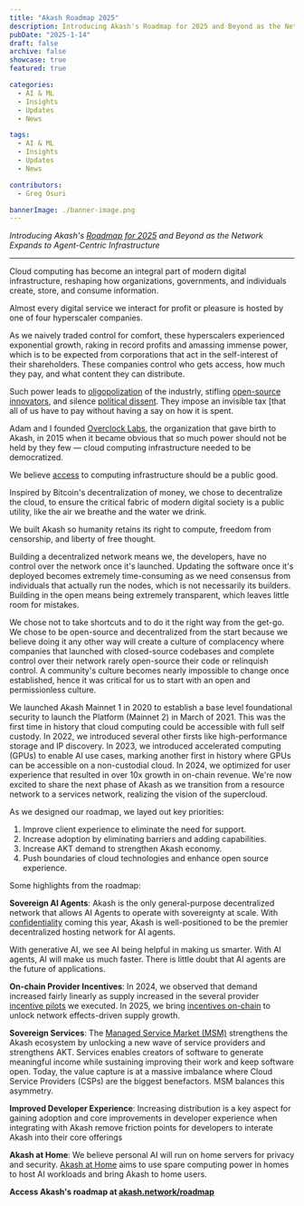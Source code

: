 ```yaml
---
title: "Akash Roadmap 2025"
description: Introducing Akash's Roadmap for 2025 and Beyond as the Network Expands to Agent-Centric Infrastructure
pubDate: "2025-1-14"
draft: false
archive: false
showcase: true
featured: true

categories:
  - AI & ML
  - Insights
  - Updates
  - News

tags:
  - AI & ML
  - Insights
  - Updates
  - News

contributors:
  - Greg Osuri

bannerImage: ./banner-image.png
---
```


*Introducing Akash's [Roadmap for 2025](https://akash.network/roadmap) and Beyond as the Network Expands to Agent-Centric Infrastructure*

---

Cloud computing has become an integral part of modern digital infrastructure, reshaping how organizations, governments, and individuals create, store, and consume information.

Almost every digital service we interact for profit or pleasure is hosted by one of four hyperscaler companies.

As we naively traded control for comfort, these hyperscalers experienced exponential growth, raking in record profits and amassing immense power, which is to be expected from corporations that act in the self-interest of their shareholders. These companies control who gets access, how much they pay, and what content they can distribute.

Such power leads to [oligopolization](https://www.onsip.com/voip-resources/industry-news-trends/how-cloud-computing-companies-created-an-oligopoly) of the industrly, stifling [open-source innovators](https://www.spiceworks.com/tech/cloud/articles/aws-elastic-feud/), and silence [political dissent](https://www.bbc.com/news/technology-55615214). They impose an invisible tax [that all of us have to pay without having a say on how it is spent.

Adam and I founded [Overclock Labs](https://ovrclk.com/), the organization that gave birth to Akash, in 2015 when it became obvious that so much power should not be held by they few — cloud computing infrastructure needed to be democratized.

We believe [access](https://www.semafor.com/article/10/25/2023/the-ai-booms-chip-shortage-has-an-unlikely-hero-the-blockchain) to computing infrastructure should be a public good.

Inspired by Bitcoin's decentralization of money, we chose to decentralize the cloud, to ensure the critical fabric of modern digital society is a public utility, like the air we breathe and the water we drink.

We built Akash so humanity retains its right to compute, freedom from censorship, and liberty of free thought.

Building a decentralized network means we, the developers, have no control over the network once it's launched. Updating the software once it's deployed becomes extremely time-consuming as we need consensus from individuals that actually run the nodes, which is not necessarily its builders. Building in the open means being extremely transparent, which leaves little room for mistakes.

We chose not to take shortcuts and to do it the right way from the get-go. We chose to be open-source and decentralized from the start because we believe doing it any other way will create a culture of complacency where companies that launched with closed-source codebases and complete control over their network rarely open-source their code or relinquish control. A community's culture becomes nearly impossible to change once established, hence it was critical for us to start with an open and permissionless culture.

We launched Akash Mainnet 1 in 2020 to establish a base level foundational security to launch the Platform (Mainnet 2) in March of 2021. This was the first time in history that cloud computing could be accessible with full self custody. In 2022, we introduced several other firsts like high-performance storage and IP discovery. In 2023, we introduced accelerated computing (GPUs) to enable AI use cases, marking another first in history where GPUs can be accessible on a non-custodial cloud. In 2024, we optimized for user experience that resulted in over 10x growth in on-chain revenue. We're now excited to share the next phase of Akash as we transition from a resource network to a services network, realizing the vision of the supercloud.

As we designed our roadmap, we layed out key priorities:

1. Improve client experience to eliminate the need for support.
2. Increase adoption by eliminating barriers and adding capabilities.
3. Increase AKT demand to strengthen Akash economy.
4. Push boundaries of cloud technologies and enhance open source experience.

Some highlights from the roadmap:

**Sovereign AI Agents**: Akash is the only general-purpose decentralized network that allows AI Agents to operate with sovereignty at scale. With [confidentiality](/roadmap/aep-12/) coming this year, Akash is well-positioned to be the premier decentralized hosting network for AI agents.

With generative AI, we see AI being helpful in making us smarter. With AI agents, AI will make us much faster. There is little doubt that AI agents are the future of applications.

**On-chain Provider Incentives**: In 2024, we observed that demand increased fairly linearly as supply increased in the several provider [incentive pilots](/roadmap/aep-26/) we executed. In 2025, we bring [incentives on-chain](/roadmap/aep-53/) to unlock network effects-driven supply growth.

**Sovereign Services**: The [Managed Service Market (MSM)](/roadmap/aep-11/) strengthens the Akash ecosystem by unlocking a new wave of service providers and strengthens AKT. Services enables creators of software to generate meaningful income while sustaining improving their work and keep software open. Today, the value capture is at a massive imbalance where Cloud Service Providers (CSPs) are the biggest benefactors. MSM balances this asymmetry.

**Improved Developer Experience**: Increasing distribution is a key aspect for gaining adoption and core improvements in developer experience when integrating with Akash remove friction points for developers to interate Akash into their core offerings

**Akash at Home**: We believe personal AI will run on home servers for privacy and security. [Akash at Home](/roadmap/aep-60/) aims to use spare computing power in homes to host AI workloads and bring Akash to home users.

**Access Akash's roadmap at [akash.network/roadmap](https://akash.network/roadmap)**